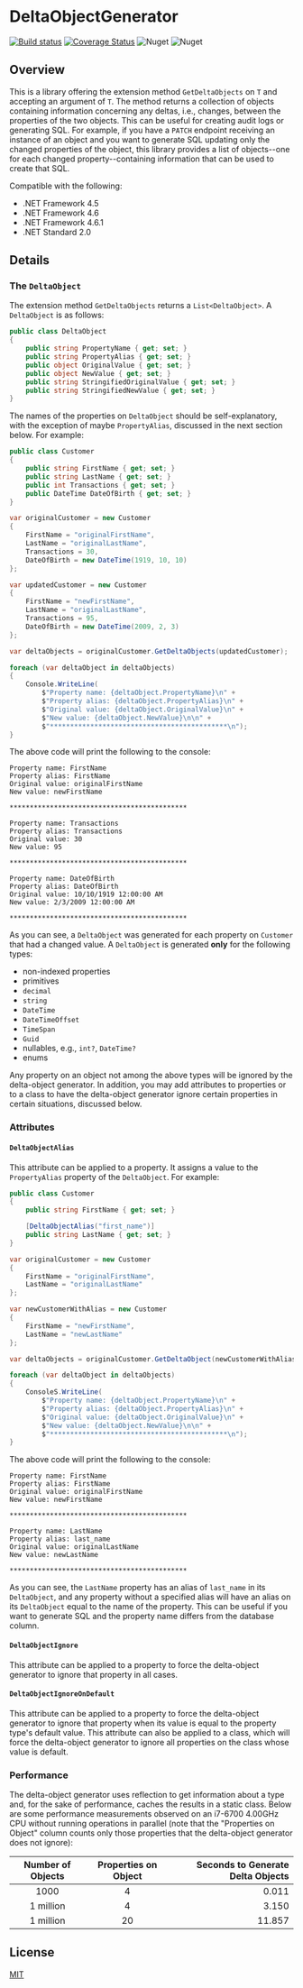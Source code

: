 # DeltaObjectGenerator

[![Build status](https://ci.appveyor.com/api/projects/status/5hkp4iq90mwned3c?svg=true)](https://ci.appveyor.com/project/wcsanders1/deltaobjectgenerator) [![Coverage Status](https://coveralls.io/repos/github/wcsanders1/DeltaObjectGenerator/badge.svg?branch=master)](https://coveralls.io/github/wcsanders1/DeltaObjectGenerator?branch=master) ![Nuget](https://img.shields.io/nuget/v/deltaobjectgenerator.svg) ![Nuget](https://img.shields.io/nuget/dt/deltaobjectgenerator.svg)

## Overview

This is a library offering the extension method `GetDeltaObjects` on `T` and accepting an argument of `T`. The method returns a collection of objects containing information concerning any deltas, i.e., changes, between the properties of the two objects. This can be useful for creating audit logs or generating SQL. For example, if you have a `PATCH` endpoint receiving an instance of an object and you want to generate SQL updating only the changed properties of the object, this library provides a list of objects--one for each changed property--containing information that can be used to create that SQL.

Compatible with the following:

- .NET Framework 4.5
- .NET Framework 4.6
- .NET Framework 4.6.1
- .NET Standard 2.0

## Details

### The `DeltaObject`

The extension method `GetDeltaObjects` returns a `List<DeltaObject>`. A `DeltaObject` is as follows:

```cs
public class DeltaObject
{
    public string PropertyName { get; set; }
    public string PropertyAlias { get; set; }
    public object OriginalValue { get; set; }
    public object NewValue { get; set; }
    public string StringifiedOriginalValue { get; set; }
    public string StringifiedNewValue { get; set; }
}
```

The names of the properties on `DeltaObject` should be self-explanatory, with the exception of maybe `PropertyAlias`, discussed in the next section below. For example:

```cs
public class Customer
{
    public string FirstName { get; set; }
    public string LastName { get; set; }
    public int Transactions { get; set; }
    public DateTime DateOfBirth { get; set; }
}

var originalCustomer = new Customer
{
    FirstName = "originalFirstName",
    LastName = "originalLastName",
    Transactions = 30,
    DateOfBirth = new DateTime(1919, 10, 10)
};

var updatedCustomer = new Customer
{
    FirstName = "newFirstName",
    LastName = "originalLastName",
    Transactions = 95,
    DateOfBirth = new DateTime(2009, 2, 3)
};

var deltaObjects = originalCustomer.GetDeltaObjects(updatedCustomer);

foreach (var deltaObject in deltaObjects)
{
    Console.WriteLine(
        $"Property name: {deltaObject.PropertyName}\n" +
        $"Property alias: {deltaObject.PropertyAlias}\n" +
        $"Original value: {deltaObject.OriginalValue}\n" +
        $"New value: {deltaObject.NewValue}\n\n" +
        $"********************************************\n");
}
```

The above code will print the following to the console:

```
Property name: FirstName
Property alias: FirstName
Original value: originalFirstName
New value: newFirstName

********************************************

Property name: Transactions
Property alias: Transactions
Original value: 30
New value: 95

********************************************

Property name: DateOfBirth
Property alias: DateOfBirth
Original value: 10/10/1919 12:00:00 AM
New value: 2/3/2009 12:00:00 AM

********************************************
```

As you can see, a `DeltaObject` was generated for each property on `Customer` that had a changed value. A `DeltaObject` is generated **only** for the following types:

- non-indexed properties
- primitives
- `decimal`
- `string`
- `DateTime`
- `DateTimeOffset`
- `TimeSpan`
- `Guid`
- nullables, e.g., `int?`, `DateTime?`
- enums

Any property on an object not among the above types will be ignored by the delta-object generator. In addition, you may add attributes to properties or to a class to have the delta-object generator ignore certain properties in certain situations, discussed below.

### Attributes

#### `DeltaObjectAlias`

This attribute can be applied to a property. It assigns a value to the `PropertyAlias` property of the `DeltaObject`. For example:

```cs
public class Customer
{
    public string FirstName { get; set; }

    [DeltaObjectAlias("first_name")]
    public string LastName { get; set; }
}

var originalCustomer = new Customer
{
    FirstName = "originalFirstName",
    LastName = "originalLastName"
};

var newCustomerWithAlias = new Customer
{
    FirstName = "newFirstName",
    LastName = "newLastName"
};

var deltaObjects = originalCustomer.GetDeltaObject(newCustomerWithAlias);

foreach (var deltaObject in deltaObjects)
{
    ConsoleS.WriteLine(
        $"Property name: {deltaObject.PropertyName}\n" +
        $"Property alias: {deltaObject.PropertyAlias}\n" +
        $"Original value: {deltaObject.OriginalValue}\n" +
        $"New value: {deltaObject.NewValue}\n\n" +
        $"********************************************\n");
}
```

The above code will print the following to the console:

```
Property name: FirstName
Property alias: FirstName
Original value: originalFirstName
New value: newFirstName

********************************************

Property name: LastName
Property alias: last_name
Original value: originalLastName
New value: newLastName

********************************************
```

As you can see, the `LastName` property has an alias of `last_name` in its `DeltaObject`, and any property without a specified alias will have an alias on its `DeltaObject` equal to the name of the property. This can be useful if you want to generate SQL and the property name differs from the database column.

#### `DeltaObjectIgnore`

This attribute can be applied to a property to force the delta-object generator to ignore that property in all cases.

#### `DeltaObjectIgnoreOnDefault`

This attribute can be applied to a property to force the delta-object generator to ignore that property when its value is equal to the property type's default value. This attribute can also be applied to a class, which will force the delta-object generator to ignore all properties on the class whose value is default.

### Performance

The delta-object generator uses reflection to get information about a type and, for the sake of performance, caches the results in a static class. Below are some performance measurements observed on an i7-6700 4.00GHz CPU without running operations in parallel (note that the "Properties on Object" column counts only those properties that the delta-object generator does not ignore):

| Number of Objects | Properties on Object | Seconds to Generate Delta Objects |
| :---------------: | :------------------: | --------------------------------: |
|       1000        |          4           |                             0.011 |
|     1 million     |          4           |                             3.150 |
|     1 million     |          20          |                            11.857 |

## License

[MIT](https://github.com/wcsanders1/DeltaObjectGenerator/blob/master/LICENSE)

